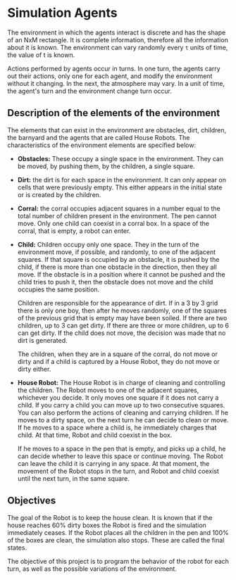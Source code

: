 # Simulation Agents

The environment in which the agents interact is discrete and has the shape of an NxM rectangle. It is complete information, therefore all the information about it is known. The environment can vary randomly every `t` units of time, the value of t is known.

Actions performed by agents occur in turns. In one turn, the agents carry out their actions, only one for each agent, and modify the environment without it changing. In the next, the atmosphere may vary. In a unit of time, the agent's turn and the environment change turn occur.

## Description of the elements of the environment

The elements that can exist in the environment are obstacles, dirt, children, the barnyard and the agents that are called House Robots. The characteristics of the environment elements are specified below:

- **Obstacles:** These occupy a single space in the environment. They can be moved, by pushing them, by the children, a single square.

- **Dirt:** the dirt is for each space in the environment. It can only appear on cells that were previously empty. This either appears in the initial state or is created by the children.

- **Corral:** the corral occupies adjacent squares in a number equal to the total number of children present in the environment. The pen cannot move. Only one child can coexist in a corral box. In a space of the corral, that is empty, a robot can enter.

- **Child:** Children occupy only one space. They in the turn of the environment move, if possible, and randomly, to one of the adjacent squares. If that square is occupied by an obstacle, it is pushed by the child, if there is more than one obstacle in the direction, then they all move. If the obstacle is in a position where it cannot be pushed and the child tries to push it, then the obstacle does not move and the child occupies the same position.

  Children are responsible for the appearance of dirt. If in a 3 by 3 grid there is only one boy, then after he moves randomly, one of the squares of the previous grid that is empty may have been soiled. If there are two children, up to 3 can get dirty. If there are three or more children, up to 6 can get dirty. If the child does not move, the decision was made that no dirt is generated.

  The children, when they are in a square of the corral, do not move or dirty and if a child is captured by a House Robot, they do not move or dirty either.

- **House Robot:** The House Robot is in charge of cleaning and controlling the children. The Robot moves to one of the adjacent squares, whichever you decide. It only moves one square if it does not carry a child. If you carry a child you can move up to two consecutive squares. You can also perform the actions of cleaning and carrying children. If he moves to a dirty space, on the next turn he can decide to clean or move. If he moves to a space where a child is, he immediately charges that child. At that time, Robot and child coexist in the box.

  If he moves to a space in the pen that is empty, and picks up a child, he can decide whether to leave this space or continue moving. The Robot can leave the child it is carrying in any space. At that moment, the movement of the Robot stops in the turn, and Robot and child coexist until the next turn, in the same square.

## Objectives

The goal of the Robot is to keep the house clean. It is known that if the house reaches 60% dirty boxes the Robot is fired and the simulation immediately ceases. If the Robot places all the children in the pen and 100% of the boxes are clean, the simulation also stops. These are called the final states.

The objective of this project is to program the behavior of the robot for each turn, as well as the possible variations of the environment.